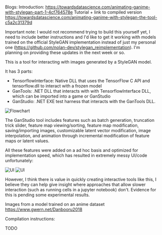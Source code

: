 Blogs:
Introduction:
https://towardsdatascience.com/animating-ganime-with-stylegan-part-1-4cf764578e
Tutorial + link to compiled version
https://towardsdatascience.com/animating-ganime-with-stylegan-the-tool-c5a2c31379d

Important note: I would not recommend trying to build this yourself yet, I need to include better instructions and I'd like to get it working with models trained on the official StyleGAN implementation instead of just my personal one (https://github.com/nolan-dev/stylegan_reimplementation).  I'm planning on providing these updates in the next week or so.

This is a tool for interacting with images generated by a StyleGAN model.

It has 3 parts:
- TensorflowInterface: Native DLL that uses the TensorFlow C API and tensorflow.dll to interact with a frozen model
- GanTools: .NET DLL that interacts with with TensorflowInterface DLL, which can be imported into a game or GanStudio
- GanStudio: .NET EXE test harness that interacts with the GanTools DLL.

![Flowchart](images/flowchart.png)

The GanStudio tool includes features such as batch generation, truncation trick slider, feature map viewing/sorting, feature map modification, saving/importing images, customizable latent vector modification, image interpolation, and animation through incremental modification of feature maps or latent values. 

All these features were added on a ad hoc basis and optimized for implementation speed, which has resulted in extremely messy UI/code unfortunately:

![UI](images/demo_fmaps.png) 
![UI](images/demo_attributes.png) 


However, I think there is value in quickly creating interactive tools like this, I believe they can help give insight where approaches that allow slower interaction (such as running cells in a jupyter notebook) don't.  Evidence for this is pending some experimental results.

Images from a model trained on an anime dataset https://www.gwern.net/Danbooru2018

Compilation instructions:

TODO
